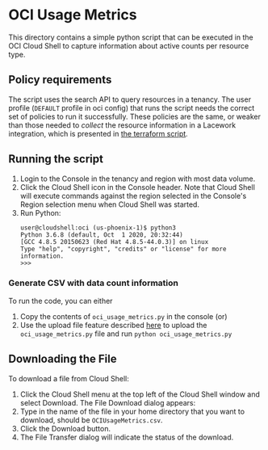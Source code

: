 # OCI Usage Metrics
This directory contains a simple python script that can be executed in the OCI Cloud Shell to capture information about active counts per resource type.

## Policy requirements
The script uses the search API to query resources in a tenancy. The user profile (`DEFAULT` profile in oci config) that runs the script needs the correct set of policies to run it successfully. These policies are the
same, or weaker than those needed to *collect* the resource information in a Lacework integration, which is presented in [the terraform script](https://github.com/lacework/terraform-oci-config/blob/main/main.tf).

## Running the script

1. Login to the Console in the tenancy and region with most data volume.
2. Click the Cloud Shell icon in the Console header. Note that Cloud Shell will execute commands against the region selected in the Console's Region selection menu when Cloud Shell was started.
3. Run Python:
    ```
    user@cloudshell:oci (us-phoenix-1)$ python3
    Python 3.6.8 (default, Oct  1 2020, 20:32:44) 
    [GCC 4.8.5 20150623 (Red Hat 4.8.5-44.0.3)] on linux
    Type "help", "copyright", "credits" or "license" for more information.
    >>> 
    ```
### Generate CSV with data count information
To run the code, you can either
1. Copy the contents of `oci_usage_metrics.py` in the console (or) 
2. Use the upload file feature described [here](https://docs.oracle.com/en-us/iaas/Content/API/Concepts/devcloudshellgettingstarted.htm#ariaid-title3) to upload the `oci_usage_metrics.py` file and run `python oci_usage_metrics.py`

## Downloading the File
To download a file from Cloud Shell:

1. Click the Cloud Shell menu at the top left of the Cloud Shell window and select Download. The File Download dialog appears:
2. Type in the name of the file in your home directory that you want to download, should be `OCIUsageMetrics.csv`.
3. Click the Download button.
4. The File Transfer dialog will indicate the status of the download.
